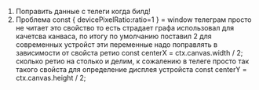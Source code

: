 1. Поправить данные с телеги когда билд!
2. Проблема  const { devicePixelRatio:ratio=1 } = window телеграм просто не читает это свойство то есть страдает графа использовал для качетсва канваса, по итогу по умолчанию поставил 2 для современных устройст
эти переменные надо поправлять в зависимости от свойста ретио
const centerX = ctx.canvas.width / 2; сколько ретио на столько и делим, к сожалению в телеге просто так такого свойста для определение дисплея устройста
const centerY = ctx.canvas.height / 2;
